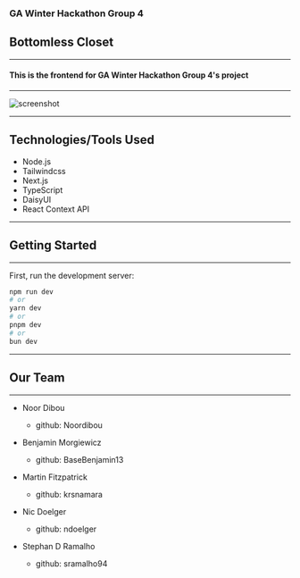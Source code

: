 ### GA Winter Hackathon Group 4

## Bottomless Closet

---

#### This is the frontend for GA Winter Hackathon Group 4's project

---

![screenshot](https://i.imgur.com/meq0EFo.png)

---

## Technologies/Tools Used

- Node.js
- Tailwindcss
- Next.js
- TypeScript
- DaisyUI
- React Context API

---

## Getting Started

---

First, run the development server:

```bash
npm run dev
# or
yarn dev
# or
pnpm dev
# or
bun dev
```

---

## Our Team

---

- Noor Dibou

  - github: Noordibou

- Benjamin Morgiewicz

  - github: BaseBenjamin13

- Martin Fitzpatrick

  - github: krsnamara

- Nic Doelger

  - github: ndoelger

- Stephan D Ramalho

  - github: sramalho94
